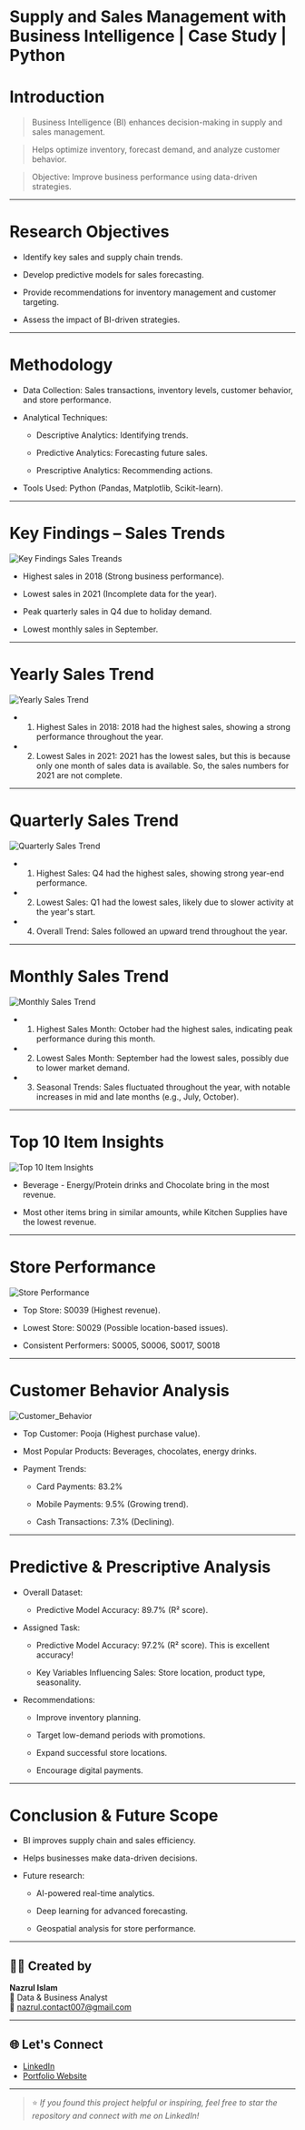 # Supply and Sales Management with Business Intelligence | Case Study | Python


# Introduction
> Business Intelligence (BI) enhances decision-making in supply and sales management.

> Helps optimize inventory, forecast demand, and analyze customer behavior.

> Objective: Improve business performance using data-driven strategies.

---

# Research Objectives

- Identify key sales and supply chain trends.
  
- Develop predictive models for sales forecasting.
  
- Provide recommendations for inventory management and customer targeting.
  
- Assess the impact of BI-driven strategies.

---

# Methodology

* Data Collection: Sales transactions, inventory levels, customer behavior, 
        and store performance.

- Analytical Techniques:
  - Descriptive Analytics: Identifying trends.
   
  - Predictive Analytics: Forecasting future sales.
    
  - Prescriptive Analytics: Recommending actions.

- Tools Used: Python (Pandas, Matplotlib, Scikit-learn).

---

# Key Findings – Sales Trends

![Key Findings Sales Treands](./Key_Findings_Sales_Treands.png)

- Highest sales in 2018 (Strong business performance).
  
- Lowest sales in 2021 (Incomplete data for the year).
  
- Peak quarterly sales in Q4 due to holiday demand.
  
- Lowest monthly sales in September.


---

# Yearly Sales Trend

![Yearly Sales Trend](./Yearly_Sales_Trend.png)

- 1. Highest Sales in 2018: 2018 had the highest sales, showing a strong performance throughout the year.
     
- 2. Lowest Sales in 2021: 2021 has the lowest sales, but this is because only one month of sales data is available. So, the sales numbers for 2021 are not complete.


---

# Quarterly Sales Trend

![Quarterly Sales Trend](./Quaterly_Sales_Trend.png)


- 1. Highest Sales: Q4 had the highest sales, showing strong year-end performance.
     
- 2. Lowest Sales: Q1 had the lowest sales, likely due to slower activity at the year's start.
  
- 4. Overall Trend: Sales followed an upward trend throughout the year.

---

# Monthly Sales Trend

![Monthly Sales Trend](./Monthly_Sales_Trendpng.png)

- 1. Highest Sales Month: October had the highest sales, indicating peak performance during this month.
     
- 2. Lowest Sales Month: September had the lowest sales, possibly due to lower market demand.
     
- 3. Seasonal Trends: Sales fluctuated throughout the year, with notable increases in mid and late months (e.g., July, October).

---

# Top 10 Item Insights

![Top 10 Item Insights](./Top_10_Item_Insights.png)

- Beverage - Energy/Protein drinks and Chocolate bring in the most revenue.
  
- Most other items bring in similar amounts, while Kitchen Supplies have the lowest revenue.


---

# Store Performance

![Store Performance](./Store_Performance.png)

- Top Store: S0039 (Highest revenue).
  
- Lowest Store: S0029 (Possible location-based issues).
  
- Consistent Performers: S0005, S0006, S0017, S0018

---

# Customer Behavior Analysis

![Customer_Behavior](./Customer_Behavior.png)

- Top Customer: Pooja (Highest purchase value).
  
- Most Popular Products: Beverages, chocolates, energy drinks.
  
- Payment Trends:
  
  - Card Payments: 83.2%
    
  - Mobile Payments: 9.5% (Growing trend).
    
  - Cash Transactions: 7.3% (Declining).

---

# Predictive & Prescriptive Analysis



- Overall Dataset:
  
  - Predictive Model Accuracy: 89.7% (R² score).
- Assigned Task:
  
  - Predictive Model Accuracy: 97.2% (R² score). This is excellent accuracy!
    
  - Key Variables Influencing Sales: Store location, product type, seasonality.
- Recommendations:
  
  - Improve inventory planning.
    
  - Target low-demand periods with promotions.
    
  - Expand successful store locations.
    
  - Encourage digital payments.

---

# Conclusion & Future Scope

- BI improves supply chain and sales efficiency.
  
- Helps businesses make data-driven decisions.
- Future research:
  - AI-powered real-time analytics.
    
  - Deep learning for advanced forecasting.
    
  - Geospatial analysis for store performance.

---


## 🧑‍💻 Created by

**Nazrul Islam**  
📍 Data & Business Analyst  
📧 [nazrul.contact007@gmail.com](mailto:nazrul.contact007@gmail.com)

---

## 🌐 Let's Connect

- [LinkedIn](https://www.linkedin.com/in/nazrul-islam45)
- [Portfolio Website](https://your-portfolio-site.com)  


---

> ⭐ *If you found this project helpful or inspiring, feel free to star the repository and connect with me on LinkedIn!*




































































